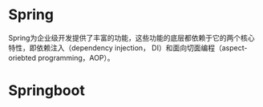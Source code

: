 # Spring

Spring为企业级开发提供了丰富的功能，这些功能的底层都依赖于它的两个核心特性，即依赖注入（dependency injection， DI）和面向切面编程（aspect-oriebted programming，AOP）。

# Springboot
